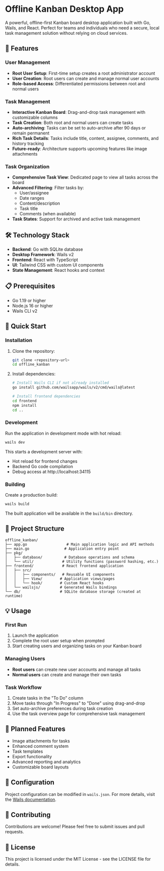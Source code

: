 # Offline Kanban Desktop App

A powerful, offline-first Kanban board desktop application built with Go, Wails, and React. Perfect for teams and individuals who need a secure, local task management solution without relying on cloud services.

## 🌟 Features

### User Management
- **Root User Setup**: First-time setup creates a root administrator account
- **User Creation**: Root users can create and manage normal user accounts
- **Role-based Access**: Differentiated permissions between root and normal users

### Task Management
- **Interactive Kanban Board**: Drag-and-drop task management with customizable columns
- **Task Creation**: Both root and normal users can create tasks
- **Auto-archiving**: Tasks can be set to auto-archive after 90 days or remain permanent
- **Rich Task Details**: Tasks include title, content, assignee, comments, and history tracking
- **Future-ready**: Architecture supports upcoming features like image attachments

### Task Organization
- **Comprehensive Task View**: Dedicated page to view all tasks across the board
- **Advanced Filtering**: Filter tasks by:
  - User/assignee
  - Date ranges
  - Content/description
  - Task title
  - Comments (when available)
- **Task States**: Support for archived and active task management

## 🛠 Technology Stack

- **Backend**: Go with SQLite database
- **Desktop Framework**: Wails v2
- **Frontend**: React with TypeScript
- **UI**: Tailwind CSS with custom UI components
- **State Management**: React hooks and context

## 📋 Prerequisites

- Go 1.19 or higher
- Node.js 16 or higher
- Wails CLI v2

## 🚀 Quick Start

### Installation

1. Clone the repository:
   ```bash
   git clone <repository-url>
   cd offline_kanban
   ```

2. Install dependencies:
   ```bash
   # Install Wails CLI if not already installed
   go install github.com/wailsapp/wails/v2/cmd/wails@latest
   
   # Install frontend dependencies
   cd frontend
   npm install
   cd ..
   ```

### Development

Run the application in development mode with hot reload:

```bash
wails dev
```

This starts a development server with:
- Hot reload for frontend changes
- Backend Go code compilation
- Debug access at http://localhost:34115

### Building

Create a production build:

```bash
wails build
```

The built application will be available in the `build/bin` directory.

## 🔧 Project Structure

```
offline_kanban/
├── app.go                  # Main application logic and API methods
├── main.go                # Application entry point
├── pkg/
│   ├── database/          # Database operations and schema
│   └── util/             # Utility functions (password hashing, etc.)
├── frontend/             # React frontend application
│   ├── src/
│   │   ├── components/   # Reusable UI components
│   │   ├── View/        # Application views/pages
│   │   └── hook/        # Custom React hooks
│   └── wailsjs/         # Generated Wails bindings
└── db/                  # SQLite database storage (created at runtime)
```

## 💡 Usage

### First Run
1. Launch the application
2. Complete the root user setup when prompted
3. Start creating users and organizing tasks on your Kanban board

### Managing Users
- **Root users** can create new user accounts and manage all tasks
- **Normal users** can create and manage their own tasks

### Task Workflow
1. Create tasks in the "To Do" column
2. Move tasks through "In Progress" to "Done" using drag-and-drop
3. Set auto-archive preferences during task creation
4. Use the task overview page for comprehensive task management

## 🔮 Planned Features

- Image attachments for tasks
- Enhanced comment system
- Task templates
- Export functionality
- Advanced reporting and analytics
- Customizable board layouts

## 📝 Configuration

Project configuration can be modified in `wails.json`. For more details, visit the [Wails documentation](https://wails.io/docs/reference/project-config).

## 🤝 Contributing

Contributions are welcome! Please feel free to submit issues and pull requests.

## 📄 License

This project is licensed under the MIT License - see the LICENSE file for details.
